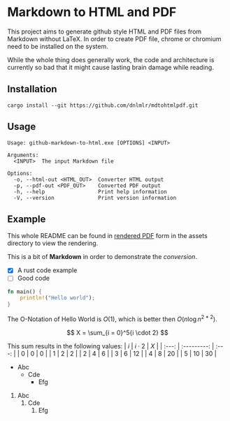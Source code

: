 # Markdown to HTML and PDF

This project aims to generate github style HTML and PDF files from Markdown without LaTeX.
In order to create PDF file, chrome or chromium need to be installed on the system. 

While the whole thing does generally work, the code and architecture is currently so bad that it 
might cause lasting brain damage while reading.

## Installation

```
cargo install --git https://github.com/dnlmlr/mdtohtmlpdf.git
```

## Usage

```
Usage: github-markdown-to-html.exe [OPTIONS] <INPUT>

Arguments:
  <INPUT>  The input Markdown file

Options:
  -o, --html-out <HTML_OUT>  Converter HTML output
  -p, --pdf-out <PDF_OUT>    Converted PDF output
  -h, --help                 Print help information
  -V, --version              Print version information
```

## Example

This whole README can be found in [rendered PDF](https://github.com/dnlmlr/mdtohtmlpdf/blob/master/assets/rendered_README.pdf) form in the assets directory to view the rendering.

This is a bit of **Markdown** in order to demonstrate the *conversion*. 

- [x] A rust code example
- [ ] Good code

```rust
fn main() {
    println!("Hello world");
}
```

The O-Notation of Hello World is $O(1)$, which is better then $O(n \log{n^{2*2}})$.

$$
X = \sum_{i = 0}^5{i \cdot 2}
$$

This sum results in the following values:
|  $i$  | $i \cdot 2$ |  $X$  |
| :---: | :---------: | :---: |
|   0   |      0      |   0   |
|   1   |      2      |   2   |
|   2   |      4      |   6   |
|   3   |      6      |  12   |
|   4   |      8      |  20   |
|   5   |     10      |  30   |

- Abc
  - Cde
    - Efg

1. Abc
   1. Cde
      1. Efg